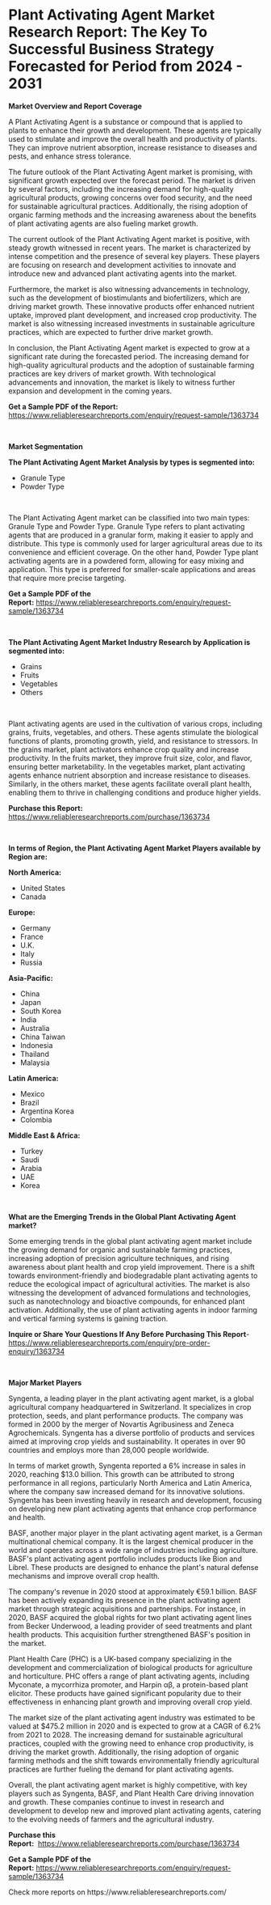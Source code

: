 <p><h1>Plant Activating Agent Market Research Report: The Key To Successful Business Strategy Forecasted for Period from 2024 - 2031</h1></p><p><strong>Market Overview and Report Coverage</strong></p>
<p><p>A Plant Activating Agent is a substance or compound that is applied to plants to enhance their growth and development. These agents are typically used to stimulate and improve the overall health and productivity of plants. They can improve nutrient absorption, increase resistance to diseases and pests, and enhance stress tolerance.</p><p>The future outlook of the Plant Activating Agent market is promising, with significant growth expected over the forecast period. The market is driven by several factors, including the increasing demand for high-quality agricultural products, growing concerns over food security, and the need for sustainable agricultural practices. Additionally, the rising adoption of organic farming methods and the increasing awareness about the benefits of plant activating agents are also fueling market growth.</p><p>The current outlook of the Plant Activating Agent market is positive, with steady growth witnessed in recent years. The market is characterized by intense competition and the presence of several key players. These players are focusing on research and development activities to innovate and introduce new and advanced plant activating agents into the market.</p><p>Furthermore, the market is also witnessing advancements in technology, such as the development of biostimulants and biofertilizers, which are driving market growth. These innovative products offer enhanced nutrient uptake, improved plant development, and increased crop productivity. The market is also witnessing increased investments in sustainable agriculture practices, which are expected to further drive market growth.</p><p>In conclusion, the Plant Activating Agent market is expected to grow at a significant rate during the forecasted period. The increasing demand for high-quality agricultural products and the adoption of sustainable farming practices are key drivers of market growth. With technological advancements and innovation, the market is likely to witness further expansion and development in the coming years.</p></p>
<p><strong>Get a Sample PDF of the Report:</strong> <a href="https://www.reliableresearchreports.com/enquiry/request-sample/1363734">https://www.reliableresearchreports.com/enquiry/request-sample/1363734</a></p>
<p>&nbsp;</p>
<p><strong>Market Segmentation</strong></p>
<p><strong>The Plant Activating Agent Market Analysis by types is segmented into:</strong></p>
<p><ul><li>Granule Type</li><li>Powder Type</li></ul></p>
<p>&nbsp;</p>
<p><p>The Plant Activating Agent market can be classified into two main types: Granule Type and Powder Type. Granule Type refers to plant activating agents that are produced in a granular form, making it easier to apply and distribute. This type is commonly used for larger agricultural areas due to its convenience and efficient coverage. On the other hand, Powder Type plant activating agents are in a powdered form, allowing for easy mixing and application. This type is preferred for smaller-scale applications and areas that require more precise targeting.</p></p>
<p><strong>Get a Sample PDF of the Report:</strong>&nbsp;<a href="https://www.reliableresearchreports.com/enquiry/request-sample/1363734">https://www.reliableresearchreports.com/enquiry/request-sample/1363734</a></p>
<p>&nbsp;</p>
<p><strong>The Plant Activating Agent Market Industry Research by Application is segmented into:</strong></p>
<p><ul><li>Grains</li><li>Fruits</li><li>Vegetables</li><li>Others</li></ul></p>
<p>&nbsp;</p>
<p><p>Plant activating agents are used in the cultivation of various crops, including grains, fruits, vegetables, and others. These agents stimulate the biological functions of plants, promoting growth, yield, and resistance to stressors. In the grains market, plant activators enhance crop quality and increase productivity. In the fruits market, they improve fruit size, color, and flavor, ensuring better marketability. In the vegetables market, plant activating agents enhance nutrient absorption and increase resistance to diseases. Similarly, in the others market, these agents facilitate overall plant health, enabling them to thrive in challenging conditions and produce higher yields.</p></p>
<p><strong>Purchase this Report:</strong>&nbsp; <a href="https://www.reliableresearchreports.com/purchase/1363734">https://www.reliableresearchreports.com/purchase/1363734</a></p>
<p>&nbsp;</p>
<p><strong>In terms of Region, the Plant Activating Agent Market Players available by Region are:</strong></p>
<p>
    <p> <strong> North America: </strong>
        <ul>
            <li>United States</li>
            <li>Canada</li>
        </ul>
        </p> 
    <p> <strong> Europe: </strong>
        <ul>
            <li>Germany</li>
            <li>France</li>
            <li>U.K.</li>
            <li>Italy</li>
            <li>Russia</li>
        </ul>
        </p> 
    <p> <strong> Asia-Pacific: </strong>
        <ul>
            <li>China</li>
            <li>Japan</li>
            <li>South Korea</li>
            <li>India</li>
            <li>Australia</li>
            <li>China Taiwan</li>
            <li>Indonesia</li>
            <li>Thailand</li>
            <li>Malaysia</li>
        </ul>
        </p> 
    <p> <strong> Latin America: </strong>
        <ul>
            <li>Mexico</li>
            <li>Brazil</li>
            <li>Argentina Korea</li>
            <li>Colombia</li>
        </ul>
        </p> 
    <p> <strong> Middle East & Africa: </strong>
        <ul>
            <li>Turkey</li>
            <li>Saudi</li>
            <li>Arabia</li>
            <li>UAE</li>
            <li>Korea</li>
        </ul>
    </p>
    </p>
<p>&nbsp;</p>
<p><strong>What are the Emerging Trends in the Global Plant Activating Agent market?</strong></p>
<p><p>Some emerging trends in the global plant activating agent market include the growing demand for organic and sustainable farming practices, increasing adoption of precision agriculture techniques, and rising awareness about plant health and crop yield improvement. There is a shift towards environment-friendly and biodegradable plant activating agents to reduce the ecological impact of agricultural activities. The market is also witnessing the development of advanced formulations and technologies, such as nanotechnology and bioactive compounds, for enhanced plant activation. Additionally, the use of plant activating agents in indoor farming and vertical farming systems is gaining traction.</p></p>
<p><strong>Inquire or Share Your Questions If Any Before Purchasing This Report</strong>- <a href="https://www.reliableresearchreports.com/enquiry/pre-order-enquiry/1363734">https://www.reliableresearchreports.com/enquiry/pre-order-enquiry/1363734</a></p>
<p>&nbsp;</p>
<p><strong>Major Market Players</strong></p>
<p><p>Syngenta, a leading player in the plant activating agent market, is a global agricultural company headquartered in Switzerland. It specializes in crop protection, seeds, and plant performance products. The company was formed in 2000 by the merger of Novartis Agribusiness and Zeneca Agrochemicals. Syngenta has a diverse portfolio of products and services aimed at improving crop yields and sustainability. It operates in over 90 countries and employs more than 28,000 people worldwide.</p><p>In terms of market growth, Syngenta reported a 6% increase in sales in 2020, reaching $13.0 billion. This growth can be attributed to strong performance in all regions, particularly North America and Latin America, where the company saw increased demand for its innovative solutions. Syngenta has been investing heavily in research and development, focusing on developing new plant activating agents that enhance crop performance and health.</p><p>BASF, another major player in the plant activating agent market, is a German multinational chemical company. It is the largest chemical producer in the world and operates across a wide range of industries including agriculture. BASF's plant activating agent portfolio includes products like Bion and Librel. These products are designed to enhance the plant's natural defense mechanisms and improve overall crop health.</p><p>The company's revenue in 2020 stood at approximately €59.1 billion. BASF has been actively expanding its presence in the plant activating agent market through strategic acquisitions and partnerships. For instance, in 2020, BASF acquired the global rights for two plant activating agent lines from Becker Underwood, a leading provider of seed treatments and plant health products. This acquisition further strengthened BASF's position in the market.</p><p>Plant Health Care (PHC) is a UK-based company specializing in the development and commercialization of biological products for agriculture and horticulture. PHC offers a range of plant activating agents, including Myconate, a mycorrhiza promoter, and Harpin αβ, a protein-based plant elicitor. These products have gained significant popularity due to their effectiveness in enhancing plant growth and improving overall crop yield.</p><p>The market size of the plant activating agent industry was estimated to be valued at $475.2 million in 2020 and is expected to grow at a CAGR of 6.2% from 2021 to 2028. The increasing demand for sustainable agricultural practices, coupled with the growing need to enhance crop productivity, is driving the market growth. Additionally, the rising adoption of organic farming methods and the shift towards environmentally friendly agricultural practices are further fueling the demand for plant activating agents.</p><p>Overall, the plant activating agent market is highly competitive, with key players such as Syngenta, BASF, and Plant Health Care driving innovation and growth. These companies continue to invest in research and development to develop new and improved plant activating agents, catering to the evolving needs of farmers and the agricultural industry.</p></p>
<p><strong>Purchase this Report:</strong>&nbsp;&nbsp;<a href="https://www.reliableresearchreports.com/purchase/1363734">https://www.reliableresearchreports.com/purchase/1363734</a></p>
<p></p>
<p><strong>Get a Sample PDF of the Report:</strong>&nbsp;<a href="https://www.reliableresearchreports.com/enquiry/request-sample/1363734">https://www.reliableresearchreports.com/enquiry/request-sample/1363734</a></p>
<p>Check more reports on https://www.reliableresearchreports.com/</p>